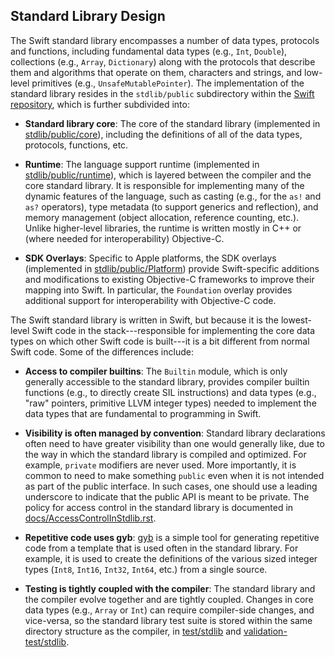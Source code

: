 ## Standard Library Design

The Swift standard library encompasses a number of data types,
protocols and functions, including fundamental data types (e.g.,
`Int`, `Double`), collections (e.g., `Array`, `Dictionary`) along with
the protocols that describe them and algorithms that operate on them,
characters and strings, and low-level primitives (e.g.,
`UnsafeMutablePointer`). The implementation of the standard library
resides in the `stdlib/public` subdirectory within the [Swift
repository][swift-repo], which is further subdivided into:

* **Standard library core**: The core of the standard library (implemented in [stdlib/public/core](https://github.com/apple/swift/tree/main/stdlib/public/core)), including the definitions of all of the data types, protocols, functions, etc.

* **Runtime**: The language support runtime (implemented in [stdlib/public/runtime](https://github.com/apple/swift/tree/main/stdlib/public/runtime)), which is layered between the compiler and the core standard library. It is responsible for implementing many of the dynamic features of the language, such as casting (e.g., for the `as!` and `as?` operators), type metadata (to support generics and reflection), and memory management (object allocation, reference counting, etc.). Unlike higher-level libraries, the runtime is written mostly in C++ or (where needed for interoperability) Objective-C.

* **SDK Overlays**: Specific to Apple platforms, the SDK overlays (implemented in [stdlib/public/Platform](https://github.com/apple/swift/tree/main/stdlib/public/Platform)) provide Swift-specific additions and modifications to existing Objective-C frameworks to improve their mapping into Swift. In particular, the `Foundation` overlay provides additional support for interoperability with Objective-C code.

The Swift standard library is written in Swift, but because it is the lowest-level Swift code in the stack---responsible for implementing the core data types on which other Swift code is built---it is a bit different from normal Swift code. Some of the differences include:

* **Access to compiler builtins**: The `Builtin` module, which is only generally accessible to the standard library, provides compiler builtin functions (e.g., to directly create SIL instructions) and data types (e.g., "raw" pointers, primitive LLVM integer types) needed to implement the data types that are fundamental to programming in Swift.

* **Visibility is often managed by convention**: Standard library declarations often need to have greater visibility than one would generally like, due to the way in which the standard library is compiled and optimized. For example, `private` modifiers are never used. More importantly, it is common to need to make something `public` even when it is not intended as part of the public interface. In such cases, one should use a leading underscore to indicate that the public API is meant to be private. The policy for access control in the standard library is documented in [docs/AccessControlInStdlib.rst](https://github.com/apple/swift/blob/main/docs/AccessControlInStdlib.rst).

* **Repetitive code uses gyb**: [gyb](https://github.com/apple/swift/blob/main/utils/gyb.py) is a simple tool for generating repetitive code from a template that is used often in the standard library. For example, it is used to create the definitions of the various sized integer types (`Int8`, `Int16`, `Int32`, `Int64`, etc.) from a single source.

* **Testing is tightly coupled with the compiler**: The standard library and the compiler evolve together and are tightly coupled. Changes in core data types (e.g., `Array` or `Int`) can require compiler-side changes, and vice-versa, so the standard library test suite is stored within the same directory structure as the compiler, in [test/stdlib](https://github.com/apple/swift/tree/main/test/stdlib) and [validation-test/stdlib](https://github.com/apple/swift/tree/main/validation-test/stdlib).

[swift-repo]: https://github.com/swiftlang/swift "Swift repository"
